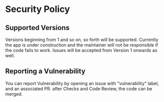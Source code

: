 # Security Policy

## Supported Versions

Versions beginning from 1 and so on, so forth will be supported. Currently the app is under construction and the maintainer will not be responsible if the code fails to work.
Issues will be accepted from Version 1 onwards as well.

## Reporting a Vulnerability

You can report Vulnerability by opening an issue with "vulnerability" label, and an associated PR. after Checks and Code Review, the code can be merged.
